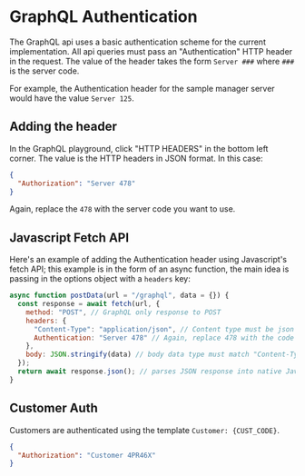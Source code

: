 # GraphQL Authentication

The GraphQL api uses a basic authentication scheme for the current implementation.
All api queries must pass an "Authentication" HTTP header in the request.
The value of the header takes the form `Server ###` where `###` is the server
code.

For example, the Authentication header for the sample manager server would
have the value `Server 125`.

## Adding the header

In the GraphQL playground, click "HTTP HEADERS" in the bottom left corner.
The value is the HTTP headers in JSON format. In this case:

```json
{
  "Authorization": "Server 478"
}
```

Again, replace the `478` with the server code you want to use.

## Javascript Fetch API

Here's an example of adding the Authentication header using Javascript's
fetch API; this example is in the form of an async function, the main idea
is passing in the options object with a `headers` key:

```javascript
async function postData(url = "/graphql", data = {}) {
  const response = await fetch(url, {
    method: "POST", // GraphQL only response to POST
    headers: {
      "Content-Type": "application/json", // Content type must be json
      Authentication: "Server 478" // Again, replace 478 with the code you want to use
    },
    body: JSON.stringify(data) // body data type must match "Content-Type" header
  });
  return await response.json(); // parses JSON response into native JavaScript objects
}
```

## Customer Auth

Customers are authenticated using the template `Customer: {CUST_CODE}`.

```json
{
  "Authorization": "Customer 4PR46X"
}
```
